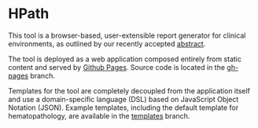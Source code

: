 HPath
=====

This tool is a browser-based, user-extensible report generator for clinical
environments, as outlined by our recently accepted
[abstract](https://docs.google.com/document/pub?id=1FiF-YZFOuURaMsRb71Baaw4WjKv19LZGtbrI9WMx7W8).

The tool is deployed as a web application composed entirely from static content
and served by [Github Pages](http://pages.github.com/). Source code is located
in the [gh-pages](https://github.com/wilkinson/hpath/tree/gh-pages) branch.

Templates for the tool are completely decoupled from the application itself
and use a domain-specific language (DSL) based on JavaScript Object Notation
(JSON). Example templates, including the default template for hematopathology,
are available in the
[templates](https://github.com/wilkinson/hpath/tree/templates) branch.

